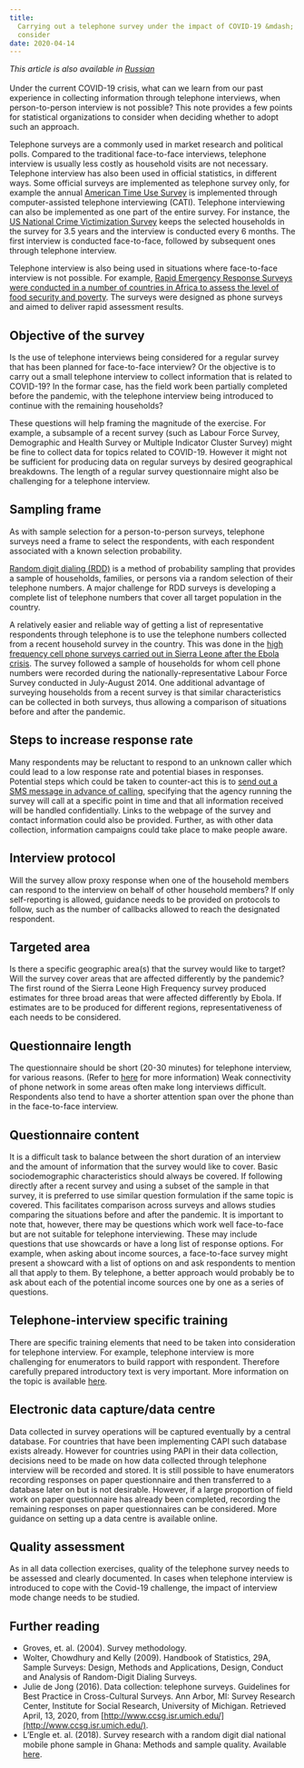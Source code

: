 ```yaml
---
title:
  Carrying out a telephone survey under the impact of COVID-19 &mdash; What to
  consider
date: 2020-04-14
---
```


_This article is also available in
[Russian](https://raw.githubusercontent.com/UNStats/covid-19-response/master/static/telephone-surveys-what-to-consider-RU.pdf)_<br/><br/>Under
the current COVID-19 crisis, what can we learn from our past experience in
collecting information through telephone interviews, when person-to-person
interview is not possible? This note provides a few points for statistical
organizations to consider when deciding whether to adopt such an approach.

Telephone surveys are a commonly used in market research and political polls.
Compared to the traditional face-to-face interviews, telephone interview is
usually less costly as household visits are not necessary. Telephone interview
has also been used in official statistics, in different ways. Some official
surveys are implemented as telephone survey only, for example the annual
[American Time Use Survey](https://www.bls.gov/tus/) is implemented through
computer-assisted telephone interviewing (CATI). Telephone interviewing can also
be implemented as one part of the entire survey. For instance, the
[US National Crime Victimization Survey](https://www.bjs.gov/index.cfm?ty=dcdetail&iid=245)
keeps the selected households in the survey for 3.5 years and the interview is
conducted every 6 months. The first interview is conducted face-to-face,
followed by subsequent ones through telephone interview.

Telephone interview is also being used in situations where face-to-face
interview is not possible. For example,
[Rapid Emergency Response Surveys were conducted in a number of countries in Africa to assess the level of food security and poverty](https://blogs.worldbank.org/developmenttalk/informing-rapid-emergency-response-phone-surveys).
The surveys were designed as phone surveys and aimed to deliver rapid assessment
results.

## Objective of the survey

Is the use of telephone interviews being considered for a regular survey that
has been planned for face-to-face interview? Or the objective is to carry out a
small telephone interview to collect information that is related to COVID-19? In
the formar case, has the field work been partially completed before the
pandemic, with the telephone interview being introduced to continue with the
remaining households?

These questions will help framing the magnitude of the exercise. For example, a
subsample of a recent survey (such as Labour Force Survey, Demographic and
Health Survey or Multiple Indicator Cluster Survey) might be fine to collect
data for topics related to COVID-19. However it might not be sufficient for
producing data on regular surveys by desired geographical breakdowns. The length
of a regular survey questionnaire might also be challenging for a telephone
interview.

## Sampling frame

As with sample selection for a person-to-person surveys, telephone surveys need
a frame to select the respondents, with each respondent associated with a known
selection probability.

[Random digit dialing (RDD)](https://www.sciencedirect.com/handbook/handbook-of-statistics/vol/29/part/PA)
is a method of probability sampling that provides a sample of households,
families, or persons via a random selection of their telephone numbers. A major
challenge for RDD surveys is developing a complete list of telephone numbers
that cover all target population in the country.

A relatively easier and reliable way of getting a list of representative
respondents through telephone is to use the telephone numbers collected from a
recent household survey in the country. This was done in the
[high frequency cell phone surveys carried out in Sierra Leone after the Ebola crisis](https://microdata.worldbank.org/index.php/catalog/2695).
The survey followed a sample of households for whom cell phone numbers were
recorded during the nationally-representative Labour Force Survey conducted in
July-August 2014. One additional advantage of surveying households from a recent
survey is that similar characteristics can be collected in both surveys, thus
allowing a comparison of situations before and after the pandemic.

## Steps to increase response rate

Many respondents may be reluctant to respond to an unknown caller which could
lead to a low response rate and potential biases in responses. Potential steps
which could be taken to counter-act this is to
[send out a SMS message in advance of calling](https://journals.plos.org/plosone/article?id=10.1371/journal.pone.0150231),
specifying that the agency running the survey will call at a specific point in
time and that all information received will be handled confidentially. Links to
the webpage of the survey and contact information could also be provided.
Further, as with other data collection, information campaigns could take place
to make people aware.

## Interview protocol

Will the survey allow proxy response when one of the household members can
respond to the interview on behalf of other household members? If only
self-reporting is allowed, guidance needs to be provided on protocols to follow,
such as the number of callbacks allowed to reach the designated respondent.

## Targeted area

Is there a specific geographic area(s) that the survey would like to target?
Will the survey cover areas that are affected differently by the pandemic? The
first round of the Sierra Leone High Frequency survey produced estimates for
three broad areas that were affected differently by Ebola. If estimates are to
be produced for different regions, representativeness of each needs to be
considered.

## Questionnaire length

The questionnaire should be short (20-30 minutes) for telephone interview, for
various reasons. (Refer to
[here](https://www.palgrave.com/gp/book/9783030251192) for more information)
Weak connectivity of phone network in some areas often make long interviews
difficult. Respondents also tend to have a shorter attention span over the phone
than in the face-to-face interview.

## Questionnaire content

It is a difficult task to balance between the short duration of an interview and
the amount of information that the survey would like to cover. Basic
sociodemographic characteristics should always be covered. If following directly
after a recent survey and using a subset of the sample in that survey, it is
preferred to use similar question formulation if the same topic is covered. This
facilitates comparison across surveys and allows studies comparing the
situations before and after the pandemic. It is important to note that, however,
there may be questions which work well face-to-face but are not suitable for
telephone interviewing. These may include questions that use showcards or have a
long list of response options. For example, when asking about income sources, a
face-to-face survey might present a showcard with a list of options on and ask
respondents to mention all that apply to them. By telephone, a better approach
would probably be to ask about each of the potential income sources one by one
as a series of questions.

## Telephone-interview specific training

There are specific training elements that need to be taken into consideration
for telephone interview. For example, telephone interview is more challenging
for enumerators to build rapport with respondent. Therefore carefully prepared
introductory text is very important. More information on the topic is available
[here](http://www.ccsg.isr.umich.edu/).

## Electronic data capture/data centre

Data collected in survey operations will be captured eventually by a central
database. For countries that have been implementing CAPI such database exists
already. However for countries using PAPI in their data collection, decisions
need to be made on how data collected through telephone interview will be
recorded and stored. It is still possible to have enumerators recording
responses on paper questionnaire and then transferred to a database later on but
is not desirable. However, if a large proportion of field work on paper
questionnaire has already been completed, recording the remaining responses on
paper questionnaires can be considered. More guidance on setting up a data
centre is available online.

## Quality assessment

As in all data collection exercises, quality of the telephone survey needs to be
assessed and clearly documented. In cases when telephone interview is introduced
to cope with the Covid-19 challenge, the impact of interview mode change needs
to be studied.

## Further reading

- Groves, et. al. (2004). Survey methodology.
- Wolter, Chowdhury and Kelly (2009). Handbook of Statistics, 29A, Sample
  Surveys: Design, Methods and Applications, Design, Conduct and Analysis of
  Random-Digit Dialing Surveys.
- Julie de Jong (2016). Data collection: telephone surveys. Guidelines for Best
  Practice in Cross-Cultural Surveys. Ann Arbor, MI: Survey Research Center,
  Institute for Social Research, University of Michigan. Retrieved April, 13,
  2020, from [http://www.ccsg.isr.umich.edu/](http://www.ccsg.isr.umich.edu/).
- L’Engle et. al. (2018). Survey research with a random digit dial national
  mobile phone sample in Ghana: Methods and sample quality. Available
  [here](https://journals.plos.org/plosone/article?id=10.1371/journal.pone.0190902).
